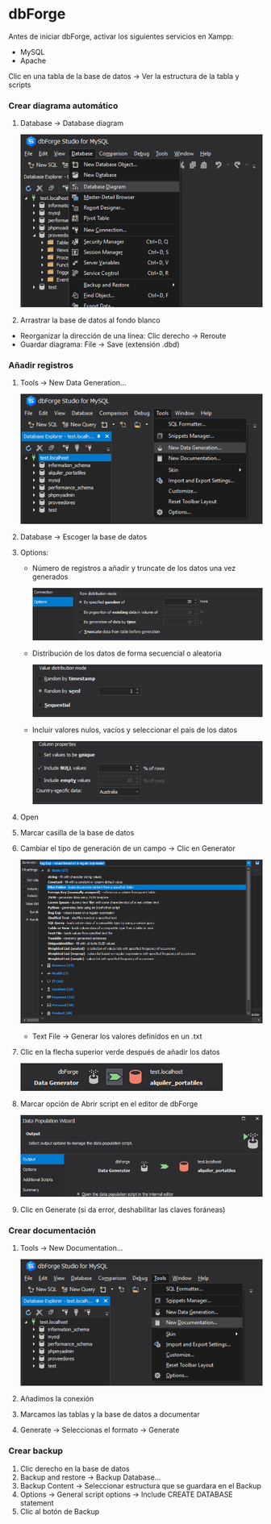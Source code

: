 # dbForge

Antes de iniciar dbForge, activar los siguientes servicios en Xampp:

- MySQL
- Apache

Clic en una tabla de la base de datos → Ver la estructura de la tabla y scripts

### Crear diagrama automático

1. Database → Database diagram
    
    ![imagen1](./img/imagen1.png)
    
2. Arrastrar la base de datos al fondo blanco
- Reorganizar la dirección de una línea: Clic derecho → Reroute
- Guardar diagrama: File → Save (extensión .dbd)

### Añadir registros

1. Tools → New Data Generation…
    
    ![imagen2](./img/imagen2.png)
    
2. Database → Escoger la base de datos
3. Options:
    - Número de registros a añadir y truncate de los datos una vez generados
        
        ![imagen3](./img/imagen3.png)
        
    - Distribución de los datos de forma secuencial o aleatoria
        
        ![imagen4](./img/imagen4.png)
        
    - Incluir valores nulos, vacíos y seleccionar el país de los datos
        
        ![imagen5](./img/imagen5.png)
        
4. Open
5. Marcar casilla de la base de datos
6. Cambiar el tipo de generación de un campo → Clic en Generator
    
    ![imagen6](./img/imagen6.png)
    
    - Text File → Generar los valores definidos en un .txt

7. Clic en la flecha superior verde después de añadir los datos
    
    ![imagen7](./img/imagen7.png)
    
8. Marcar opción de Abrir script en el editor de dbForge
    
    ![imagen8](./img/imagen8.png)
    
9. Clic en Generate (si da error, deshabilitar las claves foráneas)

### Crear documentación

1. Tools → New Documentation…
    
    ![imagen9](./img/imagen9.png)
    
2. Añadimos la conexión
3. Marcamos las tablas y la base de datos a documentar
4. Generate → Seleccionas el formato → Generate

### Crear backup

1. Clic derecho en la base de datos
2. Backup and restore → Backup Database…
3. Backup Content → Seleccionar estructura que se guardara en el Backup
4. Options → General script options → Include CREATE DATABASE statement
5. Clic al botón de Backup